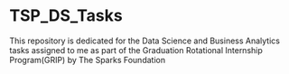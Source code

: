 # TSP_DS_Tasks
This repository is dedicated for the Data Science and Business Analytics tasks assigned to me as part of the Graduation Rotational Internship Program(GRIP) by The Sparks Foundation
